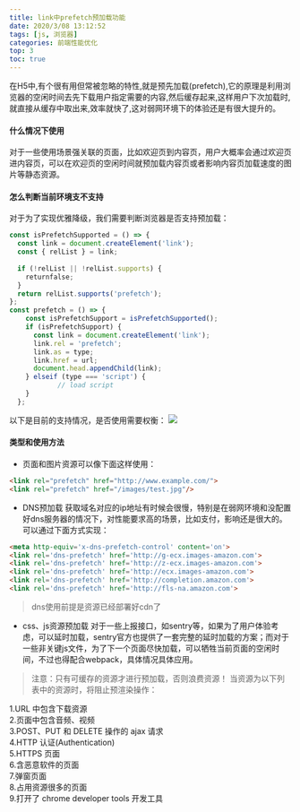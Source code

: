 ```yaml
---
title: link中prefetch预加载功能
date: 2020/3/08 13:12:52
tags: [js, 浏览器]
categories: 前端性能优化
top: 3
toc: true
---
```

在H5中,有个很有用但常被忽略的特性,就是预先加载(prefetch),它的原理是利用浏览器的空闲时间去先下载用户指定需要的内容,然后缓存起来,这样用户下次加载时,就直接从缓存中取出来,效率就快了,这对弱网环境下的体验还是有很大提升的。

#### 什么情况下使用
对于一些使用场景强关联的页面，比如欢迎页到内容页，用户大概率会通过欢迎页进内容页，可以在欢迎页的空闲时间就预加载内容页或者影响内容页加载速度的图片等静态资源。

#### 怎么判断当前环境支不支持
对于为了实现优雅降级，我们需要判断浏览器是否支持预加载：
```js
const isPrefetchSupported = () => {
  const link = document.createElement('link');
  const { relList } = link;
 
  if (!relList || !relList.supports) {
    returnfalse;
  }
  return relList.supports('prefetch');
};
const prefetch = () => {
    const isPrefetchSupport = isPrefetchSupported();
    if (isPrefetchSupport) {
      const link = document.createElement('link');
      link.rel = 'prefetch';
      link.as = type;
      link.href = url;
      document.head.appendChild(link);
    } elseif (type === 'script') {
            // load script
    }
  };
```
以下是目前的支持情况，是否使用需要权衡：
![](http://liangdo-top.oss-cn-shenzhen.aliyuncs.com/blog/prefetch.png)

#### 类型和使用方法
+ 页面和图片资源可以像下面这样使用：
```html
<link rel="prefetch" href="http://www.example.com/">
<link rel="prefetch" href="/images/test.jpg"/>   
```

+ DNS预加载
获取域名对应的ip地址有时候会很慢，特别是在弱网环境和没配置好dns服务器的情况下，对性能要求高的场景，比如支付，影响还是很大的。可以通过下面方式实现：
```html
<meta http-equiv='x-dns-prefetch-control' content='on'>  
<link rel='dns-prefetch' href='http://g-ecx.images-amazon.com'>  
<link rel='dns-prefetch' href='http://z-ecx.images-amazon.com'>  
<link rel='dns-prefetch' href='http://ecx.images-amazon.com'>  
<link rel='dns-prefetch' href='http://completion.amazon.com'>  
<link rel='dns-prefetch' href='http://fls-na.amazon.com'>
```
> dns使用前提是资源已经部署好cdn了

+ css、js资源预加载
对于一些上报接口，如sentry等，如果为了用户体验考虑，可以延时加载，sentry官方也提供了一套完整的延时加载的方案；而对于一些非关键js文件，为了下一个页面尽快加载，可以牺牲当前页面的空闲时间，不过也得配合webpack，具体情况具体应用。

> 注意：只有可缓存的资源才进行预加载，否则浪费资源！
当资源为以下列表中的资源时，将阻止预渲染操作：  

1.URL 中包含下载资源  
2.页面中包含音频、视频  
3.POST、PUT 和 DELETE 操作的 ajax 请求  
4.HTTP 认证(Authentication)  
5.HTTPS 页面  
6.含恶意软件的页面  
7.弹窗页面  
8.占用资源很多的页面  
9.打开了 chrome developer tools 开发工具
